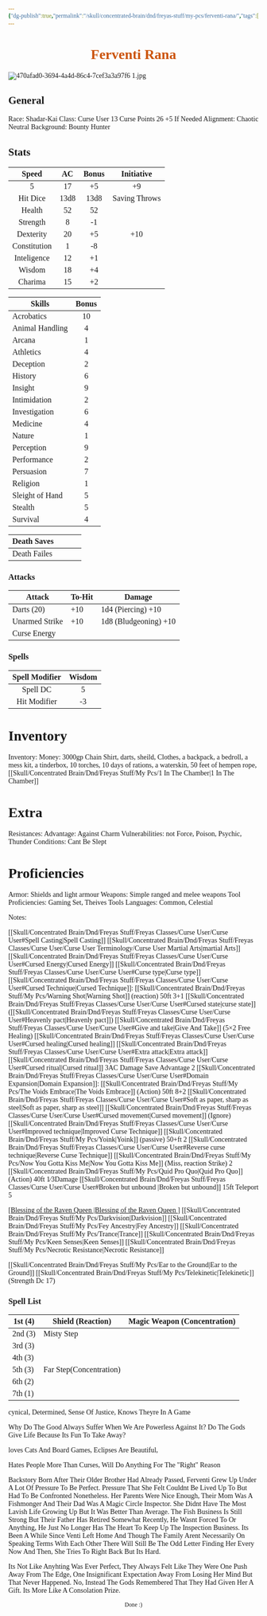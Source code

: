 ```yaml
---
{"dg-publish":true,"permalink":"/skull/concentrated-brain/dnd/freyas-stuff/my-pcs/ferventi-rana/","tags":["dnd","FerventiRana","MyPCs","FreyaStuff","ConcentratedBrain"],"dgShowToc":true,"noteIcon":""}
---
```


<style id="Force_Custom_Fonts" type="text/css">@font-face{font-style:normal;font-family:"Merriweather";src:local("Merriweather")}@font-face{font-style:bolder;font-family:"Merriweather";src:local("Merriweather")}@font-face{font-style:normal;font-family:"Merriweather";src:local("Merriweather");unicode-range:U+0-FF,U+2E80-9FFF,U+F900-FAFF,U+FE30-FE4F,U+20000-2FA1F}@font-face{font-style:bolder;font-family:"Merriweather";src:local("Merriweather");unicode-range:U+0-FF,U+2E80-9FFF,U+F900-FAFF,U+FE30-FE4F,U+20000-2FA1F}@font-face{font-style:normal;font-family:"Merriweather";src:local("Merriweather");unicode-range:U+0-FF}@font-face{font-style:bolder;font-family:"Merriweather";src:local("Merriweather");unicode-range:U+0-FF}:not(pre):not(code):not(textarea):not(tt):not(kbd):not(samp):not(var){font-family:"Merriweather"!important}pre,code,textarea,tt,kbd,samp,var{font-family:monospace!important}pre *,code *,textarea *,tt *,kbd *,samp *,var *{font-family:monospace!important}</style>


# <center><span style="color:#CC550D">Ferventi  Rana</span></center>
![470afad0-3694-4a4d-86c4-7cef3a3a97f6 1.jpg](/img/user/images/470afad0-3694-4a4d-86c4-7cef3a3a97f6%201.jpg)



## General
 Race:  Shadar-Kai
 Class:  Curse User 13
	 Curse Points 26 +5 If Needed
 Alignment: Chaotic Neutral 
 Background: Bounty Hunter


## Stats

|    Speed     |  AC  | Bonus |  Initiative   |
| :----------: | :--: | :---: | :-----------: |
|      5       |  17  |  +5   |      +9       |
|   Hit Dice   | 13d8 | 13d8  | Saving Throws |
|    Health    |  52  |  52   |               |
|   Strength   |  8   |  -1   |               |
|  Dexterity   |  20  |  +5   |      +10      |
| Constitution |  1   |  -8   |               |
| Inteligence  |  12  |  +1   |               |
|    Wisdom    |  18  |  +4   |               |
|   Charima    |  15  |  +2   |               |

| Skills          | Bonus |
| --------------- |:-----:|
| Acrobatics      |  10   |
| Animal Handling |   4   |
| Arcana          |   1   |
| Athletics       |   4   |
| Deception       |   2   |
| History         |   6   |
| Insight         |   9   |
| Intimidation    |   2   |
| Investigation   |   6   |
| Medicine        |   4   |
| Nature          |   1   |
| Perception      |   9   |
| Performance     |   2   |
| Persuasion      |   7   |
| Religion        |   1   |
| Sleight of Hand |   5   |
| Stealth         |   5   |
| Survival        |   4   |

| Death Saves  |     |     |     |
| ------------ | --- | --- | --- |
| Death Failes |     |     |     |
### Attacks

| Attack         | To-Hit | Damage                |
| -------------- | ------ | --------------------- |
| Darts (20)     | +10    | 1d4 (Piercing) +10    |
| Unarmed Strike | +10    | 1d8 (Bludgeoning) +10 |
| Curse Energy   |        |                       |

 ### Spells

| Spell Modifier | Wisdom |
|:--------------:|:------:|
|    Spell DC    |   5    |
|  Hit Modifier  |   -3   |
# Inventory
Inventory: 
Money: 3000gp
Chain Shirt, darts, sheild, Clothes, a backpack, a bedroll, a mess kit, a tinderbox, 10 torches, 10 days of rations, a waterskin, 50 feet of hempen rope, [[Skull/Concentrated Brain/Dnd/Freyas Stuff/My Pcs/1 In The Chamber\|1 In The Chamber]]

# Extra
Resistances: 
Advantage: Against Charm
Vulnerabilities: not Force, Poison, Psychic, Thunder
Conditions: Cant Be Slept
  

# Proficiencies
		
Armor: Shields and light armour
Weapons: Simple ranged and melee weapons
Tool Proficiencies: Gaming Set, Theives Tools
Languages: Common, Celestial

Notes: 

[[Skull/Concentrated Brain/Dnd/Freyas Stuff/Freyas Classes/Curse User/Curse User#Spell Casting\|Spell Casting]]
[[Skull/Concentrated Brain/Dnd/Freyas Stuff/Freyas Classes/Curse User/Curse User Terminology/Curse User Martial Arts\|martial Arts]]
[[Skull/Concentrated Brain/Dnd/Freyas Stuff/Freyas Classes/Curse User/Curse User#Cursed Energy\|Cursed Energy]]
[[Skull/Concentrated Brain/Dnd/Freyas Stuff/Freyas Classes/Curse User/Curse User#Curse type\|Curse type]] 
[[Skull/Concentrated Brain/Dnd/Freyas Stuff/Freyas Classes/Curse User/Curse User#Cursed Technique\|Cursed Technique]]: 
	[[Skull/Concentrated Brain/Dnd/Freyas Stuff/My Pcs/Warning Shot\|Warning Shot]] (reaction) 50ft 3+1
[[Skull/Concentrated Brain/Dnd/Freyas Stuff/Freyas Classes/Curse User/Curse User#Cursed state\|curse state]] ([[Skull/Concentrated Brain/Dnd/Freyas Stuff/Freyas Classes/Curse User/Curse User#Heavenly pact\|Heavenly pact]])
[[Skull/Concentrated Brain/Dnd/Freyas Stuff/Freyas Classes/Curse User/Curse User#Give and take\|Give And Take]] (5×2 Free Healing)
[[Skull/Concentrated Brain/Dnd/Freyas Stuff/Freyas Classes/Curse User/Curse User#Cursed healing\|Cursed healing]] 
[[Skull/Concentrated Brain/Dnd/Freyas Stuff/Freyas Classes/Curse User/Curse User#Extra attack\|Extra attack]]
[[Skull/Concentrated Brain/Dnd/Freyas Stuff/Freyas Classes/Curse User/Curse User#Cursed ritual\|Cursed ritual]] 3AC Damage Save Advantage 2
[[Skull/Concentrated Brain/Dnd/Freyas Stuff/Freyas Classes/Curse User/Curse User#Domain Expansion\|Domain Expansion]]: 
		[[Skull/Concentrated Brain/Dnd/Freyas Stuff/My Pcs/The Voids Embrace\|The Voids Embrace]] (Action) 50ft 8+2
[[Skull/Concentrated Brain/Dnd/Freyas Stuff/Freyas Classes/Curse User/Curse User#Soft as paper, sharp as steel\|Soft as paper, sharp as steel]] 
[[Skull/Concentrated Brain/Dnd/Freyas Stuff/Freyas Classes/Curse User/Curse User#Cursed movement\|Cursed movement]] (Ignore)
[[Skull/Concentrated Brain/Dnd/Freyas Stuff/Freyas Classes/Curse User/Curse User#Improved technique\|Improved Curse Technique]]
	[[Skull/Concentrated Brain/Dnd/Freyas Stuff/My Pcs/Yoink\|Yoink]] (passive) 50+ft 2
[[Skull/Concentrated Brain/Dnd/Freyas Stuff/Freyas Classes/Curse User/Curse User#Reverse curse technique\|Reverse Curse Technique]]
	[[Skull/Concentrated Brain/Dnd/Freyas Stuff/My Pcs/Now You Gotta Kiss Me\|Now You Gotta Kiss Me]] (Miss, reaction Strike) 2
	[[Skull/Concentrated Brain/Dnd/Freyas Stuff/My Pcs/Quid Pro Quo\|Quid Pro Quo]] (Action) 40ft 1⁄3Damage
[[Skull/Concentrated Brain/Dnd/Freyas Stuff/Freyas Classes/Curse User/Curse User#Broken but unbound \|Broken but unbound]] 15ft Teleport 5

[[Blessing of the Raven Queen \|Blessing of the Raven Queen ]](5)
[[Skull/Concentrated Brain/Dnd/Freyas Stuff/My Pcs/Darkvision\|Darkvision]]
[[Skull/Concentrated Brain/Dnd/Freyas Stuff/My Pcs/Fey Ancestry\|Fey Ancestry]]
[[Skull/Concentrated Brain/Dnd/Freyas Stuff/My Pcs/Trance\|Trance]]
[[Skull/Concentrated Brain/Dnd/Freyas Stuff/My Pcs/Keen Senses\|Keen Senses]]
[[Skull/Concentrated Brain/Dnd/Freyas Stuff/My Pcs/Necrotic Resistance\|Necrotic Resistance]]

[[Skull/Concentrated Brain/Dnd/Freyas Stuff/My Pcs/Ear to the Ground\|Ear to the Ground]]
[[Skull/Concentrated Brain/Dnd/Freyas Stuff/My Pcs/Telekinetic\|Telekinetic]] (Strength Dc 17)

### Spell List


| 1st (4) | Shield (Reaction)       | Magic Weapon (Concentration) |
| ------- | ----------------------- | ---------------------------- |
| 2nd (3) | Misty Step              |                              |
| 3rd (3) |                         |                              |
| 4th (3) |                         |                              |
| 5th (3) | Far Step(Concentration) |                              |
| 6th (2) |                         |                              |
| 7th (1) |                         |                              |

cynical, Determined, Sense Of Justice, Knows Theyre In A Game

Why Do The Good Always Suffer When We Are Powerless Against It? Do The Gods Give Life Because Its Fun To Take Away?

loves Cats And Board Games, Eclipses Are Beautiful, 

Hates People More Than Curses, Will Do Anything For The "Right" Reason

Backstory
Born After Their Older Brother Had Already Passed, Ferventi Grew Up Under A Lot Of Pressure To Be Perfect. Pressure That She Felt Couldnt Be Lived Up To But Had To Be Confronted Nonetheless. Her Parents Were Nice Enough, Their Mom Was A Fishmonger And Their Dad Was A Magic Circle Inspector. She Didnt Have The Most Lavish Life Growing Up But It Was Better Than Average. The Fish Business Is Still Strong But Their Father Has Retired Somewhat Recently, He Wasnt Forced To Or Anything, He Just No Longer Has The Heart To Keep Up The Inspection Business. Its Been A While Since Venti Left Home And Though The Family Arent Necessarily On Speaking Terms With Each Other There Will Still Be The Odd Letter Finding Her Every Now And Then, She Tries To Right Back But Its Hard.

Its Not Like Anyhting Was Ever Perfect, They Always Felt Like They Were One Push Away From The Edge, One Insignificant Expectation Away From Losing Her Mind But That Never Happened. No, Instead The Gods Remembered That They Had Given Her A Gift. Its More Like A Consolation Prize.






<center><sub>Done :)</sub></center>

